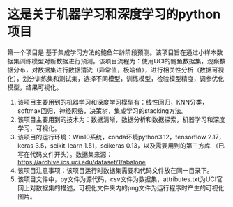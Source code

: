 # 这是关于机器学习和深度学习的python项目

第一个项目是 基于集成学习方法的鲍鱼年龄阶段预测。该项目旨在通过小样本数据集训练模型对新数据进行预测。该项目流程为：使用UCI的鲍鱼数据集，观察数据分布，对数据集进行数据清洗（异常值，极端值），进行相关性分析（数据可视化），划分训练集和测试集，选择不同模型，训练模型，检验模型精度，调参优化模型，结果可视化。
1. 该项目主要用到的机器学习和深度学习模型有：线性回归，KNN分类，softmax回归，神经网络，决策树，集成学习的stacking方法。
2. 该项目主要用到的技术为：数据清晰，数据分析和数据探索，机器学习和深度学习，可视化。
3. 该项目的运行环境：Win10系统，conda环境python3.12，tensorflow 2.17，keras 3.5，scikit-learn 1.51，scikeras 0.13，以及需要用到的第三方库
（已写在代码文件开头）。数据集来源：https://archive.ics.uci.edu/dataset/1/abalone
4. 该项目注意事项：该项目运行时数据集需要和代码文件放在同一目录下。
5. 该项目文件中，py文件为源代码，csv文件为数据集，attributes.txt为UCI官网上对数据集的描述，可视化文件夹内的png文件为运行程序时产生的可视化图片。


